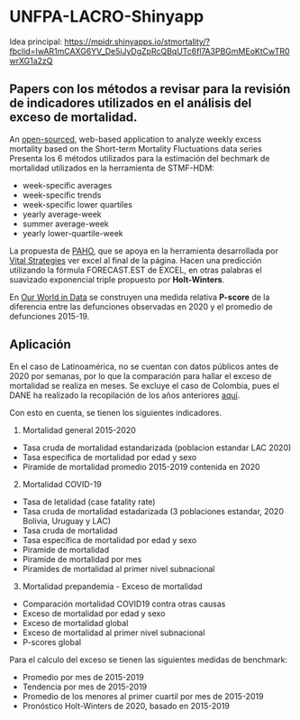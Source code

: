 # UNFPA-LACRO-Shinyapp

Idea principal:
https://mpidr.shinyapps.io/stmortality/?fbclid=IwAR1mCAXG6YV_De5iJyDgZpRcQBqUTc6fl7A3PBGmMEoKtCwTR0wrXG1a2zQ

## Papers con los métodos a revisar para la revisión de indicadores utilizados en el análisis del exceso de mortalidad.
An [open-sourced](https://journals.plos.org/plosone/article?id=10.1371/journal.pone.0246663#sec002), web-based application to analyze weekly excess mortality based on the Short-term Mortality Fluctuations data series
Presenta los 6 métodos utilizados para la estimación del bechmark de mortalidad utilizados en la herramienta de STMF-HDM: 
- week-specific averages
- week-specific trends
- week-specific lower quartiles
- yearly average-week
- summer average-week
- yearly lower-quartile-week 

La propuesta de [PAHO](https://iris.paho.org/handle/10665.2/52308), que se apoya en la herramienta desarrollada por [Vital Strategies](https://preventepidemics.org/covid19/resources/excess-mortality/) ver excel al final de la página. Hacen una predicción utilizando la fórmula FORECAST.EST de EXCEL, en otras palabras el suavizado exponencial triple propuesto por **Holt-Winters**.
  
En [Our World in Data](https://ourworldindata.org/excess-mortality-covid) se construyen una medida relativa **P-score** de la diferencia entre las defunciones observadas en 2020 y el promedio de defunciones 2015-19.

## Aplicación

En el caso de Latinoamérica, no se cuentan con datos públicos antes de 2020 por semanas, por lo que la comparación para hallar el exceso de mortalidad se realiza en meses. Se excluye el caso de Colombia, pues el DANE ha realizado la recopilación de los años anteriores [aquí](https://www.dane.gov.co/index.php/estadisticas-por-tema/demografia-y-poblacion/informe-de-seguimiento-defunciones-por-covid-19).

Con esto en cuenta, se tienen los siguientes indicadores.

1. Mortalidad general 2015-2020
  - Tasa cruda de mortalidad estandarizada (poblacion estandar LAC 2020)
  - Tasa especifica de mortalidad por edad y sexo
  - Piramide de mortalidad promedio 2015-2019 contenida en 2020
2. Mortalidad COVID-19
  - Tasa de letalidad (case fatality rate)
  - Tasa cruda de mortalidad estadarizada (3 poblaciones estandar, 2020 Bolivia, Uruguay y LAC)
  - Tasa cruda de mortalidad
  - Tasa específica de mortalidad por edad y sexo
  - Piramide de mortalidad
  - Piramide de mortalidad por mes
  - Piramides de mortalidad al primer nivel subnacional
3. Mortalidad prepandemia - Exceso de mortalidad
  - Comparación mortalidad COVID19 contra otras causas 
  - Exceso de mortalidad por edad y sexo 
  - Exceso de mortalidad global
  - Exceso de mortalidad al primer nivel subnacional
  - P-scores global

Para el calculo del exceso se tienen las siguientes medidas de benchmark:
* Promedio por mes de 2015-2019
* Tendencia por mes de 2015-2019
* Promedio de los menores al primer cuartil por mes de 2015-2019
* Pronóstico Holt-Winters de 2020, basado en 2015-2019 
